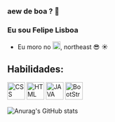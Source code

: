 ### aew de boa ? 👋

### Eu sou Felipe Lisboa
- Eu moro no <img src="https://user-images.githubusercontent.com/53651862/123627276-2cdd0980-d7e8-11eb-971a-4d2a0248b009.png" alt="CSS" width="18" height="18" style="max-width:100%;"></img>, northeast 😎 :sunny:

## Habilidades:
<p>
<!--CSS-->
<img src="https://cdn.jsdelivr.net/gh/devicons/devicon/icons/css3/css3-original.svg" alt="CSS" width="40" height="40" style="max-width:100%;"></img>
<!--HTML-->
<img src="https://cdn.jsdelivr.net/gh/devicons/devicon/icons/html5/html5-original.svg" alt="HTML" width="40" height="40" style="max-width:100%;"></img>
<!--JAVA SCRIPT-->
<img src="https://cdn.jsdelivr.net/gh/devicons/devicon/icons/javascript/javascript-original.svg" alt="JAVA SCRIPT" width="40" height="40" style="max-width:100%;"></img>
<!--Bootstrap-->
<img src="https://cdn.jsdelivr.net/gh/devicons/devicon/icons/bootstrap/bootstrap-plain.svg" alt="BootStrap" width="40" height="40" style="max-width:100%;"></img>
</p>

![Anurag's GitHub stats](https://github-readme-stats.vercel.app/api?username=FelipeDeBOa&show_icons=true&theme=dark)


<!--
**FelipeDeBoa/FelipeDeBoa** is a ✨ _special_ ✨ repository because its `README.md` (this file) appears on your GitHub profile.

Here are some ideas to get you started:

- 🔭 I’m currently working on ...
- 🌱 I’m currently learning ...
- 👯 I’m looking to collaborate on ...
- 🤔 I’m looking for help with ...
- 💬 Ask me about ...
- 📫 How to reach me: ...
- 😄 Pronouns: ...
- ⚡ Fun fact: ...
-->
